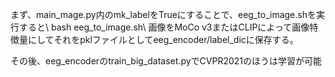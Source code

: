 まず、main_mage.py内のmk_labelをTrueにすることで、eeg_to_image.shを実行すると\\
bash eeg_to_image.sh\\ 
画像をMoCo v3またはCLIPによって画像特徴量にしてそれをpklファイルとしてeeg_encoder/label_dicに保存する。

その後、eeg_encoderのtrain_big_dataset.pyでCVPR2021のほうは学習が可能